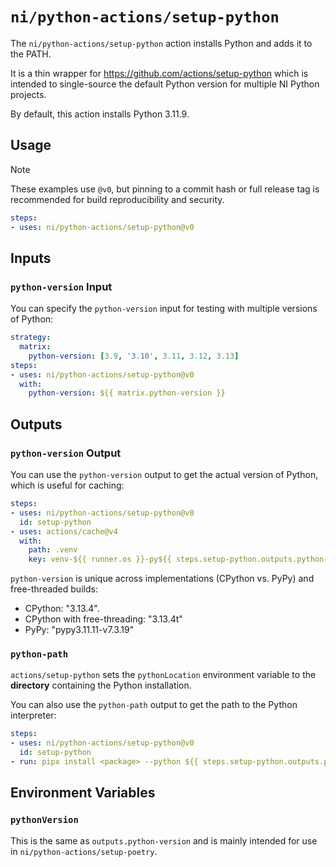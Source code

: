 # `ni/python-actions/setup-python`

The `ni/python-actions/setup-python` action installs Python and adds it to the PATH.

It is a thin wrapper for https://github.com/actions/setup-python which is intended to
single-source the default Python version for multiple NI Python projects.

By default, this action installs Python 3.11.9.

## Usage

> [!NOTE]
> These examples use `@v0`, but pinning to a commit hash or full release tag is recommended for
> build reproducibility and security.

```yaml
steps:
- uses: ni/python-actions/setup-python@v0
```

## Inputs

### `python-version` Input

You can specify the `python-version` input for testing with multiple versions of Python:

```yaml
strategy:
  matrix:
    python-version: [3.9, '3.10', 3.11, 3.12, 3.13]
steps:
- uses: ni/python-actions/setup-python@v0
  with:
    python-version: ${{ matrix.python-version }}
```

## Outputs

### `python-version` Output

You can use the `python-version` output to get the actual version of Python, which is useful for caching:

```yaml
steps:
- uses: ni/python-actions/setup-python@v0
  id: setup-python
- uses: actions/cache@v4
  with:
    path: .venv
    key: venv-${{ runner.os }}-py${{ steps.setup-python.outputs.python-version }}-${{ hashFiles('poetry.lock') }}
```

`python-version` is unique across implementations (CPython vs. PyPy) and free-threaded builds:

- CPython: "3.13.4".
- CPython with free-threading: "3.13.4t"
- PyPy: "pypy3.11.11-v7.3.19"

### `python-path`

`actions/setup-python` sets the `pythonLocation` environment variable to the **directory**
containing the Python installation.

You can also use the `python-path` output to get the path to the Python interpreter:

```yaml
steps:
- uses: ni/python-actions/setup-python@v0
  id: setup-python
- run: pipx install <package> --python ${{ steps.setup-python.outputs.python-version }}
```

## Environment Variables

### `pythonVersion`

This is the same as `outputs.python-version` and is mainly intended for use in
`ni/python-actions/setup-poetry`.

